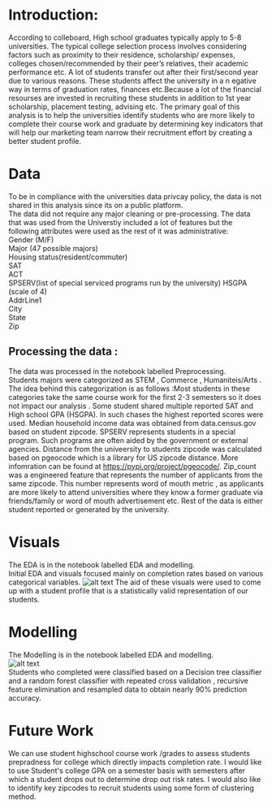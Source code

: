 # Introduction:
According to colleboard, High school graduates typically apply to 5-8 universities. The typical college selection process involves considering factors such as proximity to their residence, scholarship/ expenses, colleges chosen/recommended by their peer’s relatives, their academic performance etc. A lot of students transfer out after their first/second year due to various reasons. These students affect the university in a n egative way in terms of graduation rates, finances etc.Because a lot of the financial resourses are invested in recruiting these students in addition to 1st year scholarship, placement testing, advising etc. The primary goal of this analysis is to help the universities identify students who are more likely to complete their course work and graduate by determining key indicators that will help our marketing team narrow their recruitment effort by creating a better student profile.

# Data
To be in compliance with the universities data privcay policy, the data is not shared in this analysis since its on a public platform.
<br />The data did not require any major cleaning or pre-processing.
The data that was used from the Universtiy included a lot of features but the following attributes were used as the rest of it was administrative: 
<br />Gender (M/F)         
Major (47 possible majors)          
Housing status(resident/commuter)        
SAT             
ACT  
SPSERV(list of special serviced programs run by the university)
HSGPA (scale of 4)          
AddrLine1       
City            
State           
Zip

## Processing the data : 
The data was processed in the notebook labelled Preprocessing.
<br />Students majors were categorized as STEM , Commerce , Humaniteis/Arts . The idea behind this categorization is as follows :Most students in these categories take the same course work for the first 2-3 semesters  so it does not impact our analysis .
Some student shared multiple reported SAT and High school GPA (HSGPA). In such chases the highest reported scores were used.
Median household income data was obtained from  data.census.gov based on student zipcode.
SPSERV represents students in a special program. Such programs are often aided by the government or external agencies.
Distance from the univeersity to students zipcode was calculated based on pgeocode which is a library for US zipcode distance. More infomration can be found at https://pypi.org/project/pgeocode/.
Zip_count was a engineered feature that represents the number of applicants from the same zipcode. This number represents word of mouth metric , as applicants are more likely to attend universities where they know a former graduate via friends/family or word of mouth advertisement etc. 
Rest of the data is either student reported or generated by the university. 

# Visuals 
The EDA is in the notebook labelled EDA and modelling.
<br />Initial EDA and visuals focused mainly on completion rates based on various categorical variables. 
![alt text](https://github.com/snaik21352/Student_completion/blob/main/Completion_rates.png)
The aid of these visuals were used to come up with a student profile that is a statistically valid representation of our students.


# Modelling 
The Modelling is in the notebook labelled EDA and modelling.
<br />![alt text](https://github.com/snaik21352/Student_completion/blob/main/Confusion_matrix.png)
<br />Students who completed were classified based on a Decision tree classifier and a  random forest classifier with repeated  cross validation , recursive feature elimination and resampled data to obtain nearly 90% prediction accuracy. 

# Future Work 
We can use student highschool course work /grades to assess students prepradness for college which directly impacts completion rate.
I would like to use Student's college GPA on a semester basis with semesters after which a student drops out to determine drop out risk rates.
I would also like to identify key zipcodes to recruit students using some form of clustering method.
